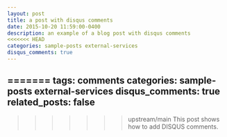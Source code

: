 ```yaml
---
layout: post
title: a post with disqus comments
date: 2015-10-20 11:59:00-0400
description: an example of a blog post with disqus comments
<<<<<<< HEAD
categories: sample-posts external-services
disqus_comments: true
---
```

=======
tags: comments
categories: sample-posts external-services
disqus_comments: true
related_posts: false
---

>>>>>>> upstream/main
This post shows how to add DISQUS comments.
